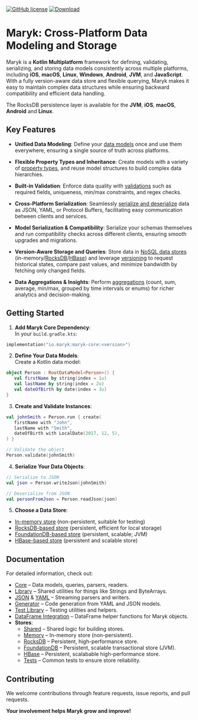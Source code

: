 [![GitHub license](https://img.shields.io/badge/license-Apache%20License%202.0-blue.svg?style=flat)](https://www.apache.org/licenses/LICENSE-2.0)
[![Download](https://img.shields.io/maven-central/v/io.maryk/maryk-core)](https://central.sonatype.com/artifact/io.maryk/maryk-core)

# Maryk: Cross-Platform Data Modeling and Storage

Maryk is a **Kotlin Multiplatform** framework for defining, validating, serializing, and storing data models consistently across multiple platforms, including **iOS**, **macOS**, **Linux**, **Windows**, **Android**, **JVM**, and **JavaScript**. With a fully version-aware data store and flexible querying, Maryk makes it easy to maintain complex data structures while ensuring backward compatibility and efficient data handling.

The RocksDB persistence layer is available for the **JVM**, **iOS**, **macOS**, **Android** and **Linux**.

## Key Features

- **Unified Data Modeling**: Define your [data models](core/documentation/datamodel.md) once and use them everywhere, ensuring a single source of truth across platforms.

- **Flexible Property Types and Inheritance**: Create models with a variety of [property types](core/documentation/properties/properties.md), and reuse model structures to build complex data hierarchies.

- **Built-in Validation**: Enforce data quality with [validations](core/documentation/properties/properties.md#validation) such as required fields, uniqueness, min/max constraints, and regex checks.

- **Cross-Platform Serialization**: Seamlessly [serialize and deserialize](core/documentation/serialization.md) data as JSON, YAML, or Protocol Buffers, facilitating easy communication between clients and services.

- **Model Serialization & Compatibility**: Serialize your schemas themselves and run compatibility checks across different clients, ensuring smooth upgrades and migrations.

- **Version-Aware Storage and Queries**: Store data in [NoSQL data stores](store/memory/README.md) (in-memory/[RocksDB](store/rocksdb/README.md)/[HBase](store/hbase/README.md)) and leverage [versioning](core/documentation/versioning.md) to request historical states, compare past values, and minimize bandwidth by fetching only changed fields.

- **Data Aggregations & Insights**: Perform [aggregations](core/documentation/aggregations.md) (count, sum, average, min/max, grouped by time intervals or enums) for richer analytics and decision-making.

## Getting Started

1. **Add Maryk Core Dependency**:  
In your `build.gradle.kts`:
```kotlin
implementation("io.maryk:maryk-core:<version>")
```

2. **Define Your Data Models**:  
Create a Kotlin data model:
```kotlin
object Person : RootDataModel<Person>() {
   val firstName by string(index = 1u)
   val lastName by string(index = 2u)
   val dateOfBirth by date(index = 3u)
}
```

3. **Create and Validate Instances**:  
```kotlin
val johnSmith = Person.run { create(
   firstName with "John",
   lastName with "Smith",
   dateOfBirth with LocalDate(2017, 12, 5),
) }

// Validate the object
Person.validate(johnSmith)
```

4. **Serialize Your Data Objects**:  
```kotlin
// Serialize to JSON
val json = Person.writeJson(johnSmith)

// Deserialize from JSON
val personFromJson = Person.readJson(json)
```

5. **Choose a Data Store**:
  - [In-memory store](store/memory/README.md) (non-persistent, suitable for testing)
  - [RocksDB-based store](store/rocksdb/README.md) (persistent, efficient for local storage)
  - [FoundationDB-based store](store/foundationdb/README.md) (persistent, scalable; JVM)
  - [HBase-based store](store/hbase/README.md) (persistent and scalable store)

## Documentation

For detailed information, check out:

- [Core](core/README.md) – Data models, queries, parsers, readers.
- [Library](lib/README.md) – Shared utilities for things like Strings and ByteArrays.
- [JSON](json/README.md) & [YAML](yaml/README.md) – Streaming parsers and writers.
- [Generator](generator/README.md) – Code generation from YAML and JSON models.
- [Test Library](testlib/README.md) – Testing utilities and helpers.
- [DataFrame Integration](dataframe/README.md) – DataFrame helper functions for Maryk objects.
- **Stores**:
  - [Shared](store/shared/README.md) – Shared logic for building stores.
  - [Memory](store/memory/README.md) – In-memory store (non-persistent).
  - [RocksDB](store/rocksdb/README.md) – Persistent, high-performance store.
  - [FoundationDB](store/foundationdb/README.md) – Persistent, scalable transactional store (JVM).
  - [HBase](store/hbase/README.md) – Persistent, scalabable high-performance store.
  - [Tests](store/test/README.md) – Common tests to ensure store reliability.

## Contributing

We welcome contributions through feature requests, issue reports, and pull requests.

**Your involvement helps Maryk grow and improve!**
